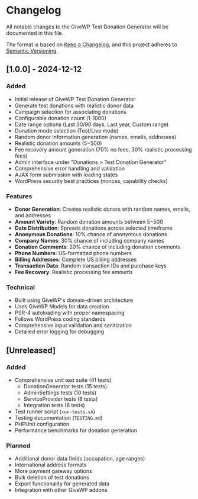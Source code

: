 # Changelog

All notable changes to the GiveWP Test Donation Generator will be documented in this file.

The format is based on [Keep a Changelog](https://keepachangelog.com/en/1.0.0/),
and this project adheres to [Semantic Versioning](https://semver.org/spec/v2.0.0.html).

## [1.0.0] - 2024-12-12

### Added
- Initial release of GiveWP Test Donation Generator
- Generate test donations with realistic donor data
- Campaign selection for associating donations
- Configurable donation count (1-1000)
- Date range options (Last 30/90 days, Last year, Custom range)
- Donation mode selection (Test/Live mode)
- Random donor information generation (names, emails, addresses)
- Realistic donation amounts ($5-$500)
- Fee recovery amount generation (70% no fees, 30% realistic processing fees)
- Admin interface under "Donations > Test Donation Generator"
- Comprehensive error handling and validation
- AJAX form submission with loading states
- WordPress security best practices (nonces, capability checks)

### Features
- **Donor Generation**: Creates realistic donors with random names, emails, and addresses
- **Amount Variety**: Random donation amounts between $5-$500
- **Date Distribution**: Spreads donations across selected timeframe
- **Anonymous Donations**: 10% chance of anonymous donations
- **Company Names**: 30% chance of including company names
- **Donation Comments**: 20% chance of including donation comments
- **Phone Numbers**: US-formatted phone numbers
- **Billing Addresses**: Complete US billing addresses
- **Transaction Data**: Random transaction IDs and purchase keys
- **Fee Recovery**: Realistic processing fee amounts

### Technical
- Built using GiveWP's domain-driven architecture
- Uses GiveWP Models for data creation
- PSR-4 autoloading with proper namespacing
- Follows WordPress coding standards
- Comprehensive input validation and sanitization
- Detailed error logging for debugging

## [Unreleased]

### Added
- Comprehensive unit test suite (41 tests)
  - DonationGenerator tests (15 tests)
  - AdminSettings tests (10 tests)
  - ServiceProvider tests (8 tests)
  - Integration tests (8 tests)
- Test runner script (`run-tests.sh`)
- Testing documentation (`TESTING.md`)
- PHPUnit configuration
- Performance benchmarks for donation generation

### Planned
- Additional donor data fields (occupation, age ranges)
- International address formats
- More payment gateway options
- Bulk deletion of test donations
- Export functionality for generated data
- Integration with other GiveWP addons
